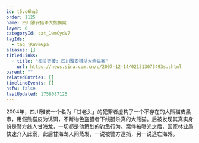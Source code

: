 ```yaml
---
id: t5vq6hg3
order: 1125
name: 四川雅安猎杀大熊猫案
layer: 6
categoryId: cat_1wmCydV7
tagIds:
  - tag_jKWvm6pa
aliases: []
titledLinks:
  - title: "相关链接: 四川雅安猎杀大熊猫案"
    url: https://news.sina.com.cn/c/2007-12-14/021313075493s.shtml
parent: ""
relatedEntries: []
timelineEvents: []
nsfw: false
lastUpdated: 1758087125
---
```


2004年，四川雅安一个名为「甘老头」的犯罪者虚构了一个不存在的大熊猫皮黑市，用假熊猫皮为诱饵，不断物色盗猎者下线猎杀真的大熊猫。后被发现其真实身份是警方线人甘海龙，一切都是他策划的钓鱼行为。案件被曝光之后，国家林业局快速介入此案，此后甘海龙人间蒸发，一说被警方逮捕，另一说逃亡海外。